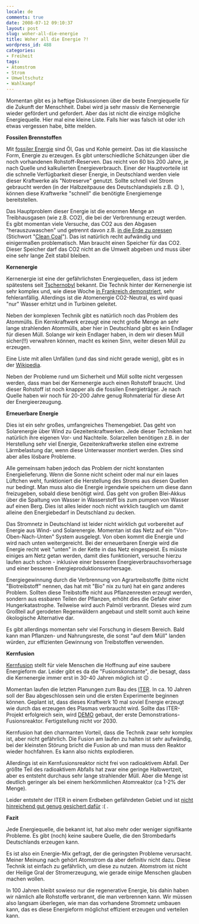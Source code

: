 ```yaml
---
locale: de
comments: true
date: 2008-07-12 09:10:37
layout: post
slug: woher-all-die-energie
title: Woher all die Energie ?!
wordpress_id: 488
categories:
- Freiheit
tags:
- Atomstrom
- Strom
- Umweltschutz
- Wahlkampf
---
```


Momentan gibt es ja heftige Diskussionen über die beste Energiequelle für die
Zukunft der Menschheit. Dabei wird ja sehr massiv die Kernenergie wieder
gefördert und gefordert. Aber das ist nicht die einzige mögliche Energiequelle.
Hier mal eine kleine Liste. Falls hier was falsch ist oder ich etwas vergessen
habe, bitte melden.



**Fossilen Brennstoffen**

Mit [fossiler Energie](http://de.wikipedia.org/wiki/Fossile_Energie) sind Öl,
Gas und Kohle gemeint. Das ist die klassische Form, Energie zu erzeugen. Es
gibt unterschiedliche Schätzungen über die noch vorhandenen Rohstoff-Reserven.
Das reicht von 60 bis 200 Jahre, je nach Quelle und kalkulierten
Energieverbrauch. Einer der Hauptvorteile ist die schnelle Verfügbarkeit dieser
Energie, in Deutschland werden viele dieser Kraftwerke als "Notreserve"
genutzt. Sollte schnell viel Strom gebraucht werden (in der Halbzeitpause des
Deutschlandspiels z.B. :wink: ), können diese Kraftwerke "schnell" die benötigte
Energiemenge bereitstellen.

Das Hauptproblem dieser Energie ist die enormen Menge an Treibhausgasen (wie
z.B. CO2), die bei der Verbrennung erzeugt werden. Es gibt momentan viele
Versuche, das CO2 aus den Abgasen "herauszuwaschen" und getrennt davon z.B.
[in die Erde zu pressen](http://afp.google.com/article/ALeqM5hPTWEikGLwCGuV8C1LnpLSUXBZIQ)
(Stichwort "[Clean Coal](http://en.wikipedia.org/wiki/Clean_coal_technology)").
Das ist natürlich recht aufwändig und einigermaßen problematisch. Man braucht
einen Speicher für das CO2. Dieser Speicher darf das CO2 nicht an die Umwelt
abgeben und muss über eine sehr lange Zeit stabil bleiben.

**Kernenergie**

Kernenergie ist eine der gefährlichsten Energiequellen, dass ist jedem
spätestens seit
[Tschernobyl](http://de.wikipedia.org/wiki/Katastrophe_von_Tschernobyl)
bekannt. Die Technik hinter der Kernenergie ist sehr komplex und, wie diese
Woche [in Frankreich demonstriert](http://www.welt.de/welt_print/article2197354/Atomunfall_in_Frankreich_Uranloesung_verseucht_Fluesse.html),
sehr fehleranfällig. Allerdings ist die Atomenergie CO2-Neutral, es wird quasi
"nur" Wasser erhitzt und in Turbinen geleitet.

Neben der komplexen Technik gibt es natürlich noch das Problem des Atommülls.
Ein Kernkraftwerk erzeugt eine recht große Menge an sehr lange strahlenden
Atommülls, aber hier in Deutschland gibt es kein Endlager für diesen Müll.
Solange wir kein Endlager haben, in dem wir diesen Müll sicher(!!) verwahren
können, macht es keinen Sinn, weiter diesen Müll zu erzeugen. 

Eine Liste mit allen Unfällen (und das sind nicht gerade wenig), gibt es in der
[Wikipedia](http://de.wikipedia.org/wiki/Liste_der_Unfälle_in_kerntechnischen_Anlagen).

Neben der Probleme rund um Sicherheit und Müll sollte nicht vergessen werden,
dass man bei der Kernenergie auch einen Rohstoff braucht. Und dieser Rohstoff
ist noch knapper als die fossilen Energieträger. Je nach Quelle haben wir noch
für 20-200 Jahre genug Rohmaterial für diese Art der Energieerzeugung.

**Erneuerbare Energie**

Dies ist ein sehr großes, umfangreiches Themengebiet. Das geht von Solarenergie
über Wind zu Gezeitenkraftwerken. Jede dieser Techniken hat natürlich ihre
eigenen Vor- und Nachteile. Solarzellen benötigen z.B. in der Herstellung sehr
viel Energie, Gezeitenkraftwerke stellen eine extreme Lärmbelastung dar, wenn
diese Unterwasser montiert werden. Dies sind aber alles lösbare Probleme.

Alle gemeinsam haben jedoch das Problem der nicht konstanten Energielieferung.
Wenn die Sonne nicht scheint oder mal nur ein laues Lüftchen weht, funktioniert
die Herstellung des Stroms aus diesen Quellen nur bedingt. Man muss also die
Energie irgendwie speichern um diese dann freizugeben, sobald diese benötigt
wird. Das geht von großen Blei-Akkus über die Spaltung von Wasser in
Wasserstoff bis zum pumpen von Wasser auf einen Berg. Dies ist alles leider
noch nicht wirklich tauglich um damit alleine den Energiebedarf in Deutschland
zu decken. 

Das Stromnetz in Deutschland ist leider nicht wirklich gut vorbereitet auf
Energie aus Wind- und Solarenergie. Momentan ist das Netz auf ein
"Von-Oben-Nach-Unten" System ausgelegt. Von oben kommt die Energie und wird
nach unten weitergereicht. Bei der erneuerbaren Energie wird die Energie recht
weit "unten" in der Kette in das Netz eingespeist. Es müsste einiges am Netz
getan werden, damit dies funktioniert, versuche hierzu laufen auch schon -
inklusive einer besseren Energieverbrauchsvorhersage und einer besseren
Energieproduktionsvorhersage.

Energiegewinnung durch die Verbrennung von Agrartreibstoffe (bitte nicht
"Biotreibstoff" nennen, das hat mit "Bio" nix zu tun) hat ein ganz anderes
Problem. Sollten diese Treibstoffe nicht aus Pflanzenresten erzeugt werden,
sondern aus essbaren Teilen der Pflanzen, erhöht dies die Gefahr einer
Hungerkatastrophe. Teilweise wird auch Palmöl verbrannt. Dieses wird zum
Großteil auf gerodeten Regenwäldern angebaut und stellt somit auch keine
ökologische Alternative dar. 

Es gibt allerdings momentan sehr viel Forschung in diesem Bereich. Bald kann
man Pflanzen- und Nahrungsreste, die sonst "auf dem Müll" landen würden, zur
effizienten Gewinnung von Treibstoffen verwenden.

**Kernfusion**

[Kernfusion](http://de.wikipedia.org/wiki/Kernfusion) stellt für viele Menschen
die Hoffnung auf eine saubere Energieform dar. Leider gibt es da die
"Fusionskonstante", die besagt, dass die Kernenergie immer erst in 30-40 Jahren
möglich ist :wink: .

Momentan laufen die letzten Planungen zum Bau des
[ITER](http://de.wikipedia.org/wiki/ITER). In ca. 10 Jahren soll der Bau
abgeschlossen sein und die ersten Experimente beginnen können. Geplant ist,
dass dieses Kraftwerk 10 mal soviel Energie erzeugt wie durch das erzeugen des
Plasmas verbraucht wird. Sollte das ITER-Projekt erfolgreich sein, wird
[DEMO](http://de.wikipedia.org/wiki/DEMO) gebaut, der erste
Demonstrations-Fusionsreaktor. Fertigstellung nicht vor 2030. 

Kernfusion hat den charmanten Vorteil, dass die Technik zwar sehr komplex ist,
aber nicht gefährlich. Die Fusion am laufen zu halten ist sehr aufwändig, bei
der kleinsten Störung bricht die Fusion ab und man muss den Reaktor wieder
hochfahren. Es kann also nichts explodieren.

Allerdings ist ein Kernfusionsreaktor nicht frei von radioaktivem Abfall. Der
größte Teil des radioaktivem Abfalls hat zwar eine geringe Halbwertzeit, aber
es entsteht durchaus sehr lange strahlender Müll. Aber die Menge ist deutlich
geringer als bei einem herkömmlichen Atomreaktor (ca 1-2% der Menge).

Leider entsteht der ITER in einem Erdbeben gefährdeten Gebiet und ist
[nicht hinreichend gut genug gesichert dafür](http://www.heise.de/newsticker/meldung/109336)
:( .

**Fazit**

Jede Energiequelle, die bekannt ist, hat also mehr oder weniger signifikante
Probleme. Es gibt (noch) keine saubere Quelle, die den Strombedarfs
Deutschlands erzeugen kann.

Es ist also ein Energie-Mix gefragt, der die geringsten Probleme verursacht.
Meiner Meinung nach gehört Atomstrom da aber definitiv nicht dazu. Diese
Technik ist einfach zu gefährlich, um diese zu nutzen. Atomstrom ist nicht der
Heilige Gral der Stromerzeugung, wie gerade einige Menschen glauben machen
wollen.

In 100 Jahren bleibt sowieso nur die regenerative Energie, bis dahin haben wir
nämlich alle Rohstoffe verbrannt, die man verbrennen kann. Wir müssen also
langsam   überlegen, wie man das vorhandene Stromnetz umbauen kann, das es
diese Energieform möglichst effizient erzeugen und verteilen kann.

